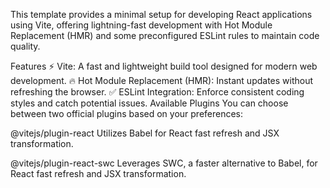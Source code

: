 This template provides a minimal setup for developing React applications using Vite, offering lightning-fast development with Hot Module Replacement (HMR) and some preconfigured ESLint rules to maintain code quality.

Features
⚡ Vite: A fast and lightweight build tool designed for modern web development.
🔥 Hot Module Replacement (HMR): Instant updates without refreshing the browser.
✅ ESLint Integration: Enforce consistent coding styles and catch potential issues.
Available Plugins
You can choose between two official plugins based on your preferences:

@vitejs/plugin-react
Utilizes Babel for React fast refresh and JSX transformation.

@vitejs/plugin-react-swc
Leverages SWC, a faster alternative to Babel, for React fast refresh and JSX transformation.
